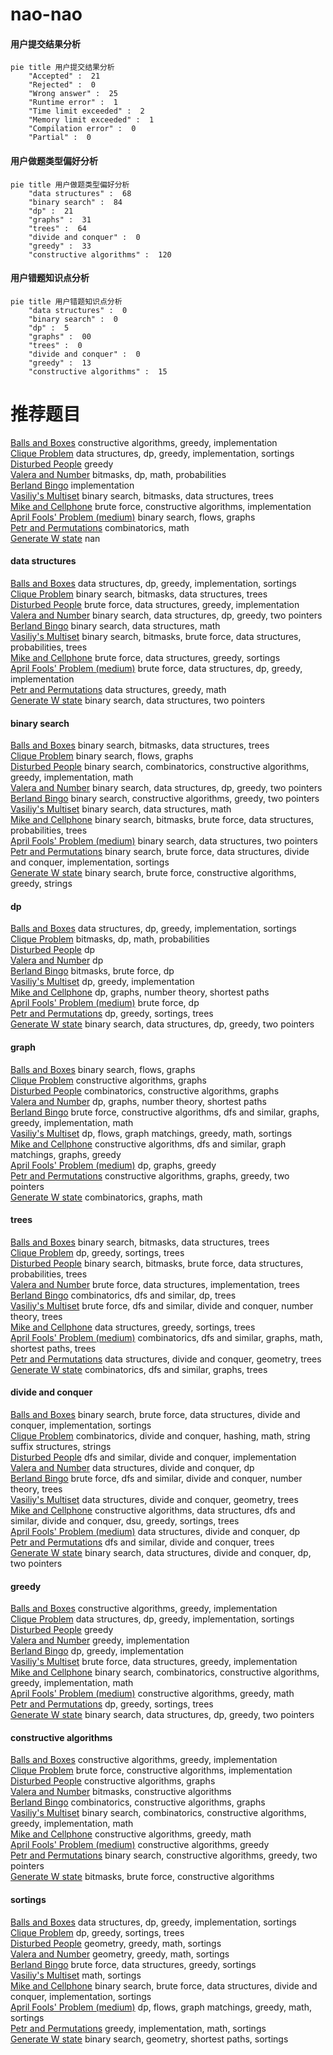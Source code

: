 # nao-nao
<!-- tabs:start -->
#### **用户提交结果分析**

```mermaid
pie title 用户提交结果分析
    "Accepted" :  21
    "Rejected" :  0
    "Wrong answer" :  25
    "Runtime error" :  1
    "Time limit exceeded" :  2
    "Memory limit exceeded" :  1
    "Compilation error" :  0
    "Partial" :  0
```
#### **用户做题类型偏好分析**

```mermaid
pie title 用户做题类型偏好分析
    "data structures" :  68
    "binary search" :  84
    "dp" :  21
    "graphs" :  31
    "trees" :  64
    "divide and conquer" :  0
    "greedy" :  33
    "constructive algorithms" :  120
```
#### **用户错题知识点分析**

```mermaid
pie title 用户错题知识点分析
    "data structures" :  0
    "binary search" :  0
    "dp" :  5
    "graphs" :  00
    "trees" :  0
    "divide and conquer" :  0
    "greedy" :  13
    "constructive algorithms" :  15
```
<!-- tabs:end -->
# 推荐题目
[Balls and Boxes](http://codeforces.com/problemset/problem/260/C)		constructive algorithms,
                        greedy,
                        implementation		  
[Clique Problem](http://codeforces.com/problemset/problem/527/D)		data structures,
                        dp,
                        greedy,
                        implementation,
                        sortings		  
[Disturbed People](http://codeforces.com/problemset/problem/1077/B)		greedy		  
[Valera and Number](http://codeforces.com/problemset/problem/441/E)		bitmasks,
                        dp,
                        math,
                        probabilities		  
[Berland Bingo](http://codeforces.com/problemset/problem/370/B)		implementation		  
[Vasiliy's Multiset](http://codeforces.com/problemset/problem/706/D)		binary search,
                        bitmasks,
                        data structures,
                        trees		  
[Mike and Cellphone](http://codeforces.com/problemset/problem/689/A)		brute force,
                        constructive algorithms,
                        implementation		  
[April Fools' Problem (medium)](http://codeforces.com/problemset/problem/802/N)		binary search,
                        flows,
                        graphs		  
[Petr and Permutations](http://codeforces.com/problemset/problem/986/B)		combinatorics,
                        math		  
[Generate W state](http://codeforces.com/problemset/problem/1002/A4)		nan		  
<!-- tabs:start -->
#### **data structures**
[Balls and Boxes](http://codeforces.com/problemset/problem/527/D)		data structures,
                        dp,
                        greedy,
                        implementation,
                        sortings		  
[Clique Problem](http://codeforces.com/problemset/problem/706/D)		binary search,
                        bitmasks,
                        data structures,
                        trees		  
[Disturbed People](http://codeforces.com/problemset/problem/1340/A)		brute force,
                        data structures,
                        greedy,
                        implementation		  
[Valera and Number](http://codeforces.com/problemset/problem/1492/C)		binary search,
                        data structures,
                        dp,
                        greedy,
                        two pointers		  
[Berland Bingo](http://codeforces.com/problemset/problem/1490/G)		binary search,
                        data structures,
                        math		  
[Vasiliy's Multiset](http://codeforces.com/problemset/problem/1479/D)		binary search,
                        bitmasks,
                        brute force,
                        data structures,
                        probabilities,
                        trees		  
[Mike and Cellphone](http://codeforces.com/problemset/problem/1497/A)		brute force,
                        data structures,
                        greedy,
                        sortings		  
[April Fools' Problem (medium)](http://codeforces.com/problemset/problem/1491/C)		brute force,
                        data structures,
                        dp,
                        greedy,
                        implementation		  
[Petr and Permutations](http://codeforces.com/problemset/problem/1492/B)		data structures,
                        greedy,
                        math		  
[Generate W state](http://codeforces.com/problemset/problem/1436/E)		binary search,
                        data structures,
                        two pointers		  
#### **binary search**
[Balls and Boxes](http://codeforces.com/problemset/problem/706/D)		binary search,
                        bitmasks,
                        data structures,
                        trees		  
[Clique Problem](http://codeforces.com/problemset/problem/802/N)		binary search,
                        flows,
                        graphs		  
[Disturbed People](http://codeforces.com/problemset/problem/553/B)		binary search,
                        combinatorics,
                        constructive algorithms,
                        greedy,
                        implementation,
                        math		  
[Valera and Number](http://codeforces.com/problemset/problem/1492/C)		binary search,
                        data structures,
                        dp,
                        greedy,
                        two pointers		  
[Berland Bingo](http://codeforces.com/problemset/problem/1463/D)		binary search,
                        constructive algorithms,
                        greedy,
                        two pointers		  
[Vasiliy's Multiset](http://codeforces.com/problemset/problem/1490/G)		binary search,
                        data structures,
                        math		  
[Mike and Cellphone](http://codeforces.com/problemset/problem/1479/D)		binary search,
                        bitmasks,
                        brute force,
                        data structures,
                        probabilities,
                        trees		  
[April Fools' Problem (medium)](http://codeforces.com/problemset/problem/1436/E)		binary search,
                        data structures,
                        two pointers		  
[Petr and Permutations](http://codeforces.com/problemset/problem/1461/D)		binary search,
                        brute force,
                        data structures,
                        divide and conquer,
                        implementation,
                        sortings		  
[Generate W state](http://codeforces.com/problemset/problem/1493/C)		binary search,
                        brute force,
                        constructive algorithms,
                        greedy,
                        strings		  
#### **dp**
[Balls and Boxes](http://codeforces.com/problemset/problem/527/D)		data structures,
                        dp,
                        greedy,
                        implementation,
                        sortings		  
[Clique Problem](http://codeforces.com/problemset/problem/441/E)		bitmasks,
                        dp,
                        math,
                        probabilities		  
[Disturbed People](http://codeforces.com/problemset/problem/1500/F)		dp		  
[Valera and Number](http://codeforces.com/problemset/problem/958/C2)		dp		  
[Berland Bingo](http://codeforces.com/problemset/problem/379/D)		bitmasks,
                        brute force,
                        dp		  
[Vasiliy's Multiset](http://codeforces.com/problemset/problem/509/C)		dp,
                        greedy,
                        implementation		  
[Mike and Cellphone](http://codeforces.com/problemset/problem/1070/A)		dp,
                        graphs,
                        number theory,
                        shortest paths		  
[April Fools' Problem (medium)](http://codeforces.com/problemset/problem/894/A)		brute force,
                        dp		  
[Petr and Permutations](http://codeforces.com/problemset/problem/1394/D)		dp,
                        greedy,
                        sortings,
                        trees		  
[Generate W state](http://codeforces.com/problemset/problem/1492/C)		binary search,
                        data structures,
                        dp,
                        greedy,
                        two pointers		  
#### **graph**
[Balls and Boxes](http://codeforces.com/problemset/problem/802/N)		binary search,
                        flows,
                        graphs		  
[Clique Problem](http://codeforces.com/problemset/problem/1019/C)		constructive algorithms,
                        graphs		  
[Disturbed People](http://codeforces.com/problemset/problem/272/E)		combinatorics,
                        constructive algorithms,
                        graphs		  
[Valera and Number](http://codeforces.com/problemset/problem/1070/A)		dp,
                        graphs,
                        number theory,
                        shortest paths		  
[Berland Bingo](http://codeforces.com/problemset/problem/1487/C)		brute force,
                        constructive algorithms,
                        dfs and similar,
                        graphs,
                        greedy,
                        implementation,
                        math		  
[Vasiliy's Multiset](http://codeforces.com/problemset/problem/1437/C)		dp,
                        flows,
                        graph matchings,
                        greedy,
                        math,
                        sortings		  
[Mike and Cellphone](http://codeforces.com/problemset/problem/1470/D)		constructive algorithms,
                        dfs and similar,
                        graph matchings,
                        graphs,
                        greedy		  
[April Fools' Problem (medium)](http://codeforces.com/problemset/problem/1476/C)		dp,
                        graphs,
                        greedy		  
[Petr and Permutations](http://codeforces.com/problemset/problem/1304/D)		constructive algorithms,
                        graphs,
                        greedy,
                        two pointers		  
[Generate W state](http://codeforces.com/problemset/problem/1475/C)		combinatorics,
                        graphs,
                        math		  
#### **trees**
[Balls and Boxes](http://codeforces.com/problemset/problem/706/D)		binary search,
                        bitmasks,
                        data structures,
                        trees		  
[Clique Problem](http://codeforces.com/problemset/problem/1394/D)		dp,
                        greedy,
                        sortings,
                        trees		  
[Disturbed People](http://codeforces.com/problemset/problem/1479/D)		binary search,
                        bitmasks,
                        brute force,
                        data structures,
                        probabilities,
                        trees		  
[Valera and Number](http://codeforces.com/problemset/problem/1511/C)		brute force,
                        data structures,
                        implementation,
                        trees		  
[Berland Bingo](http://codeforces.com/problemset/problem/1499/F)		combinatorics,
                        dfs and similar,
                        dp,
                        trees		  
[Vasiliy's Multiset](http://codeforces.com/problemset/problem/1491/E)		brute force,
                        dfs and similar,
                        divide and conquer,
                        number theory,
                        trees		  
[Mike and Cellphone](http://codeforces.com/problemset/problem/1466/D)		data structures,
                        greedy,
                        sortings,
                        trees		  
[April Fools' Problem (medium)](http://codeforces.com/problemset/problem/1495/D)		combinatorics,
                        dfs and similar,
                        graphs,
                        math,
                        shortest paths,
                        trees		  
[Petr and Permutations](http://codeforces.com/problemset/problem/1303/G)		data structures,
                        divide and conquer,
                        geometry,
                        trees		  
[Generate W state](http://codeforces.com/problemset/problem/1454/E)		combinatorics,
                        dfs and similar,
                        graphs,
                        trees		  
#### **divide and conquer**
[Balls and Boxes](http://codeforces.com/problemset/problem/1461/D)		binary search,
                        brute force,
                        data structures,
                        divide and conquer,
                        implementation,
                        sortings		  
[Clique Problem](http://codeforces.com/problemset/problem/1466/G)		combinatorics,
                        divide and conquer,
                        hashing,
                        math,
                        string suffix structures,
                        strings		  
[Disturbed People](http://codeforces.com/problemset/problem/1490/D)		dfs and similar,
                        divide and conquer,
                        implementation		  
[Valera and Number](https://codeforces.com/contest/1483/problem/C)		data structures,
                        divide and conquer,
                        dp		  
[Berland Bingo](http://codeforces.com/problemset/problem/1491/E)		brute force,
                        dfs and similar,
                        divide and conquer,
                        number theory,
                        trees		  
[Vasiliy's Multiset](http://codeforces.com/problemset/problem/1303/G)		data structures,
                        divide and conquer,
                        geometry,
                        trees		  
[Mike and Cellphone](http://codeforces.com/problemset/problem/1494/D)		constructive algorithms,
                        data structures,
                        dfs and similar,
                        divide and conquer,
                        dsu,
                        greedy,
                        sortings,
                        trees		  
[April Fools' Problem (medium)](http://codeforces.com/problemset/problem/1482/E)		data structures,
                        divide and conquer,
                        dp		  
[Petr and Permutations](http://codeforces.com/problemset/problem/566/C)		dfs and similar,
                        divide and conquer,
                        trees		  
[Generate W state](http://codeforces.com/problemset/problem/1428/F)		binary search,
                        data structures,
                        divide and conquer,
                        dp,
                        two pointers		  
#### **greedy**
[Balls and Boxes](http://codeforces.com/problemset/problem/260/C)		constructive algorithms,
                        greedy,
                        implementation		  
[Clique Problem](http://codeforces.com/problemset/problem/527/D)		data structures,
                        dp,
                        greedy,
                        implementation,
                        sortings		  
[Disturbed People](http://codeforces.com/problemset/problem/1077/B)		greedy		  
[Valera and Number](http://codeforces.com/problemset/problem/145/A)		greedy,
                        implementation		  
[Berland Bingo](http://codeforces.com/problemset/problem/509/C)		dp,
                        greedy,
                        implementation		  
[Vasiliy's Multiset](http://codeforces.com/problemset/problem/1340/A)		brute force,
                        data structures,
                        greedy,
                        implementation		  
[Mike and Cellphone](http://codeforces.com/problemset/problem/553/B)		binary search,
                        combinatorics,
                        constructive algorithms,
                        greedy,
                        implementation,
                        math		  
[April Fools' Problem (medium)](http://codeforces.com/problemset/problem/1367/C)		constructive algorithms,
                        greedy,
                        math		  
[Petr and Permutations](http://codeforces.com/problemset/problem/1394/D)		dp,
                        greedy,
                        sortings,
                        trees		  
[Generate W state](http://codeforces.com/problemset/problem/1492/C)		binary search,
                        data structures,
                        dp,
                        greedy,
                        two pointers		  
#### **constructive algorithms**
[Balls and Boxes](http://codeforces.com/problemset/problem/260/C)		constructive algorithms,
                        greedy,
                        implementation		  
[Clique Problem](http://codeforces.com/problemset/problem/689/A)		brute force,
                        constructive algorithms,
                        implementation		  
[Disturbed People](http://codeforces.com/problemset/problem/1019/C)		constructive algorithms,
                        graphs		  
[Valera and Number](http://codeforces.com/problemset/problem/1174/D)		bitmasks,
                        constructive algorithms		  
[Berland Bingo](http://codeforces.com/problemset/problem/272/E)		combinatorics,
                        constructive algorithms,
                        graphs		  
[Vasiliy's Multiset](http://codeforces.com/problemset/problem/553/B)		binary search,
                        combinatorics,
                        constructive algorithms,
                        greedy,
                        implementation,
                        math		  
[Mike and Cellphone](http://codeforces.com/problemset/problem/1367/C)		constructive algorithms,
                        greedy,
                        math		  
[April Fools' Problem (medium)](http://codeforces.com/problemset/problem/1493/A)		constructive algorithms,
                        greedy		  
[Petr and Permutations](http://codeforces.com/problemset/problem/1463/D)		binary search,
                        constructive algorithms,
                        greedy,
                        two pointers		  
[Generate W state](https://codeforces.com/contest/1456/problem/B)		bitmasks,
                        brute force,
                        constructive algorithms		  
#### **sortings**
[Balls and Boxes](http://codeforces.com/problemset/problem/527/D)		data structures,
                        dp,
                        greedy,
                        implementation,
                        sortings		  
[Clique Problem](http://codeforces.com/problemset/problem/1394/D)		dp,
                        greedy,
                        sortings,
                        trees		  
[Disturbed People](https://codeforces.com/contest/1496/problem/C)		geometry,
                        greedy,
                        math,
                        sortings		  
[Valera and Number](http://codeforces.com/problemset/problem/1495/A)		geometry,
                        greedy,
                        math,
                        sortings		  
[Berland Bingo](http://codeforces.com/problemset/problem/1497/A)		brute force,
                        data structures,
                        greedy,
                        sortings		  
[Vasiliy's Multiset](http://codeforces.com/problemset/problem/1427/A)		math,
                        sortings		  
[Mike and Cellphone](http://codeforces.com/problemset/problem/1461/D)		binary search,
                        brute force,
                        data structures,
                        divide and conquer,
                        implementation,
                        sortings		  
[April Fools' Problem (medium)](http://codeforces.com/problemset/problem/1437/C)		dp,
                        flows,
                        graph matchings,
                        greedy,
                        math,
                        sortings		  
[Petr and Permutations](http://codeforces.com/problemset/problem/1473/A)		greedy,
                        implementation,
                        math,
                        sortings		  
[Generate W state](http://codeforces.com/problemset/problem/1486/B)		binary search,
                        geometry,
                        shortest paths,
                        sortings		  
<!-- tabs:end -->
